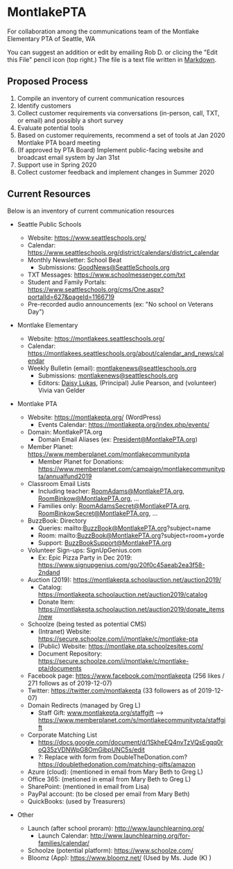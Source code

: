 # MontlakePTA
For collaboration among the communications team of the Montlake Elementary PTA of Seattle, WA

You can suggest an addition or edit by emailing Rob D. or clicing the "Edit this File" pencil icon (top right.)  The file is a text file written in [Markdown](https://github.com/adam-p/markdown-here/wiki/Markdown-Cheatsheet).

## Proposed Process
1. Compile an inventory of current communication resources
2. Identify customers
3. Collect customer requirements via conversations (in-person, call, TXT, or email) and possibly a short survey
4. Evaluate potential tools
5. Based on customer requirements, recommend a set of tools at Jan 2020 Montlake PTA board meeting
6. (If approved by PTA Board) Implement public-facing website and broadcast email system by Jan 31st
7. Support use in Spring 2020
8. Collect customer feedback and implement changes in Summer 2020

## Current Resources
Below is an inventory of current communication resources

* Seattle Public Schools
  * Website: https://www.seattleschools.org/
  * Calendar: https://www.seattleschools.org/district/calendars/district_calendar
  * Monthly Newsletter: School Beat
    * Submissions: GoodNews@SeattleSchools.org
  * TXT Messages: https://www.schoolmessenger.com/txt
  * Student and Family Portals: https://www.seattleschools.org/cms/One.aspx?portalId=627&pageId=1166719
  * Pre-recorded audio announcements (ex: "No school on Veterans Day")

* Montlake Elementary
  * Website: https://montlakees.seattleschools.org/
  * Calendar: https://montlakees.seattleschools.org/about/calendar_and_news/calendar
  * Weekly Bulletin (email): montlakenews@seattleschools.org
    * Submissions: montlakenews@seattleschools.org
    * Editors: [Daisy Lukas](mailto:adgrantlukas@seattleschools.org), (Principal) Julie Pearson, and (volunteer) Vivia van Gelder

* Montlake PTA
  * Website: https://montlakepta.org/ (WordPress)
    * Events Calendar: https://montlakepta.org/index.php/events/
  * Domain: MontlakePTA.org
    * Domain Email Aliases (ex: President@MontlakePTA.org) 
  * Member Planet: https://www.memberplanet.com/montlakecommunitypta 
    * Member Planet for Donations: https://www.memberplanet.com/campaign/montlakecommunitypta/annualfund2019
  * Classroom Email Lists
    * Including teacher: RoomAdams@MontlakePTA.org, RoomBinkow@MontlakePTA.org, ...
    * Families only: RoomAdamsSecret@MontlakePTA.org, RoomBinkowSecret@MontlakePTA.org, ...
  * BuzzBook: Directory
    * Queries: mailto:BuzzBook@MontlakePTA.org?subject=name
    * Room: mailto:BuzzBook@MontlakePTA.org?subject=room+yorde
    * Support: BuzzBookSupport@MontlakePTA.org
  * Volunteer Sign-ups: SignUpGenius.com
    * Ex: Epic Pizza Party in Dec 2019: https://www.signupgenius.com/go/20f0c45aeab2ea3f58-2ndand
  * Auction (2019): https://montlakepta.schoolauction.net/auction2019/
    * Catalog: https://montlakepta.schoolauction.net/auction2019/catalog
    * Donate Item: https://montlakepta.schoolauction.net/auction2019/donate_items/new
  * Schoolze (being tested as potential CMS)
    * (Intranet) Website: https://secure.schoolze.com/i/montlake/c/montlake-pta
    * (Public) Website: https://montlake.pta.schoolzesites.com/
    * Document Repository: https://secure.schoolze.com/i/montlake/c/montlake-pta/documents
  * Facebook page: https://www.facebook.com/montlakepta (256 likes / 271 follows as of 2019-12-07)
  * Twitter: https://twitter.com/montlakepta (33 followers as of 2019-12-07)
  * Domain Redirects (managed by Greg L)
    * Staff Gift: www.montlakepta.org/staffgift --> https://www.memberplanet.com/s/montlakecommunitypta/staffgift
  * Corporate Matching List
    * https://docs.google.com/document/d/1SkheEQ4nvTzVQsEgqq0roQ35zVDNWpG8OmGibpUNC5s/edit 
    * ?: Replace with form from DoubleTheDonation.com? https://doublethedonation.com/matching-gifts/amazon
  * Azure (cloud): (mentioned in email from Mary Beth to Greg L)
  * Office 365: (metioned in email from Mary Beth to Greg L)
  * SharePoint: (mentioned in email from Lisa)
  * PayPal account: (to be closed per email from Mary Beth)
  * QuickBooks: (used by Treasurers)

* Other
  * Launch (after school proram): http://www.launchlearning.org/
    * Launch Calendar: http://www.launchlearning.org/for-families/calendar/
  * Schoolze (potential platform): https://www.schoolze.com/
  * Bloomz (App): https://www.bloomz.net/ (Used by Ms. Jude (K) )
